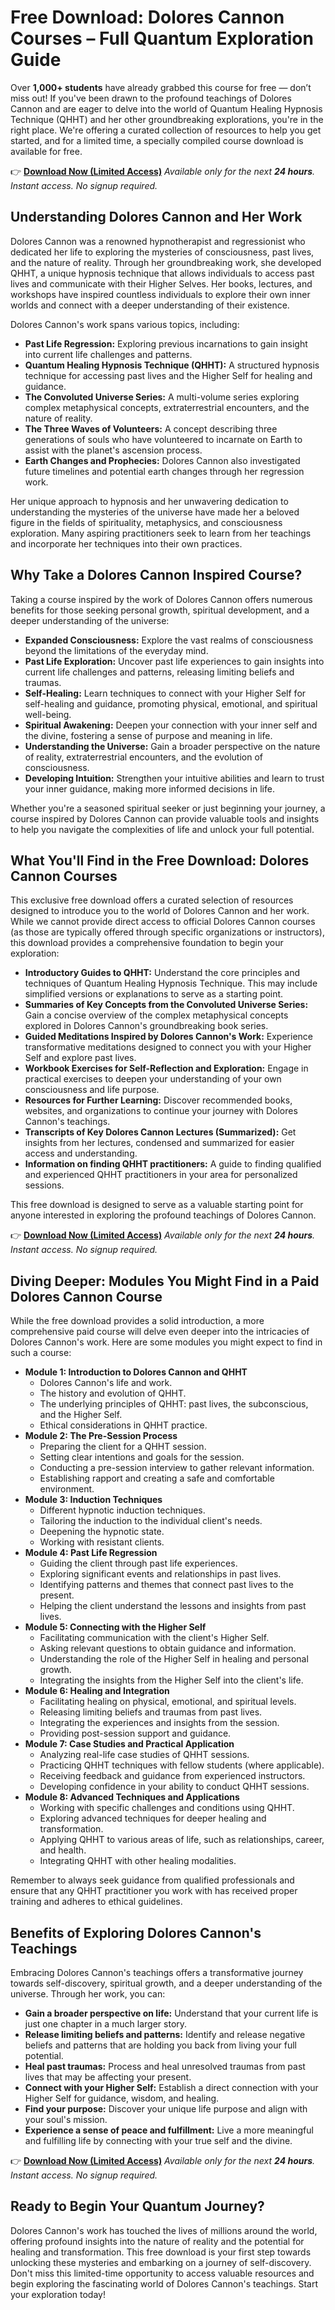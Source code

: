 # Free Download: Dolores Cannon Courses – Full Quantum Exploration Guide

Over **1,000+ students** have already grabbed this course for free — don’t miss out! If you've been drawn to the profound teachings of Dolores Cannon and are eager to delve into the world of Quantum Healing Hypnosis Technique (QHHT) and her other groundbreaking explorations, you're in the right place. We're offering a curated collection of resources to help you get started, and for a limited time, a specially compiled course download is available for free.

👉 **[Download Now (Limited Access)](https://udemywork.com/dolores-cannon-courses)**
_Available only for the next **24 hours**. Instant access. No signup required._

## Understanding Dolores Cannon and Her Work

Dolores Cannon was a renowned hypnotherapist and regressionist who dedicated her life to exploring the mysteries of consciousness, past lives, and the nature of reality. Through her groundbreaking work, she developed QHHT, a unique hypnosis technique that allows individuals to access past lives and communicate with their Higher Selves. Her books, lectures, and workshops have inspired countless individuals to explore their own inner worlds and connect with a deeper understanding of their existence.

Dolores Cannon's work spans various topics, including:

*   **Past Life Regression:** Exploring previous incarnations to gain insight into current life challenges and patterns.
*   **Quantum Healing Hypnosis Technique (QHHT):** A structured hypnosis technique for accessing past lives and the Higher Self for healing and guidance.
*   **The Convoluted Universe Series:** A multi-volume series exploring complex metaphysical concepts, extraterrestrial encounters, and the nature of reality.
*   **The Three Waves of Volunteers:** A concept describing three generations of souls who have volunteered to incarnate on Earth to assist with the planet's ascension process.
*   **Earth Changes and Prophecies:** Dolores Cannon also investigated future timelines and potential earth changes through her regression work.

Her unique approach to hypnosis and her unwavering dedication to understanding the mysteries of the universe have made her a beloved figure in the fields of spirituality, metaphysics, and consciousness exploration. Many aspiring practitioners seek to learn from her teachings and incorporate her techniques into their own practices.

## Why Take a Dolores Cannon Inspired Course?

Taking a course inspired by the work of Dolores Cannon offers numerous benefits for those seeking personal growth, spiritual development, and a deeper understanding of the universe:

*   **Expanded Consciousness:** Explore the vast realms of consciousness beyond the limitations of the everyday mind.
*   **Past Life Exploration:** Uncover past life experiences to gain insights into current life challenges and patterns, releasing limiting beliefs and traumas.
*   **Self-Healing:** Learn techniques to connect with your Higher Self for self-healing and guidance, promoting physical, emotional, and spiritual well-being.
*   **Spiritual Awakening:** Deepen your connection with your inner self and the divine, fostering a sense of purpose and meaning in life.
*   **Understanding the Universe:** Gain a broader perspective on the nature of reality, extraterrestrial encounters, and the evolution of consciousness.
*   **Developing Intuition:** Strengthen your intuitive abilities and learn to trust your inner guidance, making more informed decisions in life.

Whether you're a seasoned spiritual seeker or just beginning your journey, a course inspired by Dolores Cannon can provide valuable tools and insights to help you navigate the complexities of life and unlock your full potential.

## What You'll Find in the Free Download: Dolores Cannon Courses

This exclusive free download offers a curated selection of resources designed to introduce you to the world of Dolores Cannon and her work. While we cannot provide direct access to official Dolores Cannon courses (as those are typically offered through specific organizations or instructors), this download provides a comprehensive foundation to begin your exploration:

*   **Introductory Guides to QHHT:** Understand the core principles and techniques of Quantum Healing Hypnosis Technique. This may include simplified versions or explanations to serve as a starting point.
*   **Summaries of Key Concepts from the Convoluted Universe Series:** Gain a concise overview of the complex metaphysical concepts explored in Dolores Cannon's groundbreaking book series.
*   **Guided Meditations Inspired by Dolores Cannon's Work:** Experience transformative meditations designed to connect you with your Higher Self and explore past lives.
*   **Workbook Exercises for Self-Reflection and Exploration:** Engage in practical exercises to deepen your understanding of your own consciousness and life purpose.
*   **Resources for Further Learning:** Discover recommended books, websites, and organizations to continue your journey with Dolores Cannon's teachings.
*   **Transcripts of Key Dolores Cannon Lectures (Summarized):** Get insights from her lectures, condensed and summarized for easier access and understanding.
*   **Information on finding QHHT practitioners:** A guide to finding qualified and experienced QHHT practitioners in your area for personalized sessions.

This free download is designed to serve as a valuable starting point for anyone interested in exploring the profound teachings of Dolores Cannon.

👉 **[Download Now (Limited Access)](https://udemywork.com/dolores-cannon-courses)**
_Available only for the next **24 hours**. Instant access. No signup required._

## Diving Deeper: Modules You Might Find in a Paid Dolores Cannon Course

While the free download provides a solid introduction, a more comprehensive paid course will delve even deeper into the intricacies of Dolores Cannon's work. Here are some modules you might expect to find in such a course:

*   **Module 1: Introduction to Dolores Cannon and QHHT**
    *   Dolores Cannon's life and work.
    *   The history and evolution of QHHT.
    *   The underlying principles of QHHT: past lives, the subconscious, and the Higher Self.
    *   Ethical considerations in QHHT practice.
*   **Module 2: The Pre-Session Process**
    *   Preparing the client for a QHHT session.
    *   Setting clear intentions and goals for the session.
    *   Conducting a pre-session interview to gather relevant information.
    *   Establishing rapport and creating a safe and comfortable environment.
*   **Module 3: Induction Techniques**
    *   Different hypnotic induction techniques.
    *   Tailoring the induction to the individual client's needs.
    *   Deepening the hypnotic state.
    *   Working with resistant clients.
*   **Module 4: Past Life Regression**
    *   Guiding the client through past life experiences.
    *   Exploring significant events and relationships in past lives.
    *   Identifying patterns and themes that connect past lives to the present.
    *   Helping the client understand the lessons and insights from past lives.
*   **Module 5: Connecting with the Higher Self**
    *   Facilitating communication with the client's Higher Self.
    *   Asking relevant questions to obtain guidance and information.
    *   Understanding the role of the Higher Self in healing and personal growth.
    *   Integrating the insights from the Higher Self into the client's life.
*   **Module 6: Healing and Integration**
    *   Facilitating healing on physical, emotional, and spiritual levels.
    *   Releasing limiting beliefs and traumas from past lives.
    *   Integrating the experiences and insights from the session.
    *   Providing post-session support and guidance.
*   **Module 7: Case Studies and Practical Application**
    *   Analyzing real-life case studies of QHHT sessions.
    *   Practicing QHHT techniques with fellow students (where applicable).
    *   Receiving feedback and guidance from experienced instructors.
    *   Developing confidence in your ability to conduct QHHT sessions.
*   **Module 8: Advanced Techniques and Applications**
    *   Working with specific challenges and conditions using QHHT.
    *   Exploring advanced techniques for deeper healing and transformation.
    *   Applying QHHT to various areas of life, such as relationships, career, and health.
    *   Integrating QHHT with other healing modalities.

Remember to always seek guidance from qualified professionals and ensure that any QHHT practitioner you work with has received proper training and adheres to ethical guidelines.

## Benefits of Exploring Dolores Cannon's Teachings

Embracing Dolores Cannon's teachings offers a transformative journey towards self-discovery, spiritual growth, and a deeper understanding of the universe. Through her work, you can:

*   **Gain a broader perspective on life:** Understand that your current life is just one chapter in a much larger story.
*   **Release limiting beliefs and patterns:** Identify and release negative beliefs and patterns that are holding you back from living your full potential.
*   **Heal past traumas:** Process and heal unresolved traumas from past lives that may be affecting your present.
*   **Connect with your Higher Self:** Establish a direct connection with your Higher Self for guidance, wisdom, and healing.
*   **Find your purpose:** Discover your unique life purpose and align with your soul's mission.
*   **Experience a sense of peace and fulfillment:** Live a more meaningful and fulfilling life by connecting with your true self and the divine.

👉 **[Download Now (Limited Access)](https://udemywork.com/dolores-cannon-courses)**
_Available only for the next **24 hours**. Instant access. No signup required._

## Ready to Begin Your Quantum Journey?

Dolores Cannon's work has touched the lives of millions around the world, offering profound insights into the nature of reality and the potential for healing and transformation. This free download is your first step towards unlocking these mysteries and embarking on a journey of self-discovery. Don't miss this limited-time opportunity to access valuable resources and begin exploring the fascinating world of Dolores Cannon's teachings. Start your exploration today!
